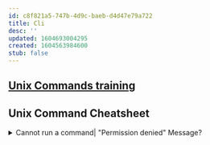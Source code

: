 ```yaml
---
id: c8f821a5-747b-4d9c-baeb-d4d47e79a722
title: Cli
desc: ''
updated: 1604693004295
created: 1604563984600
stub: false
---
```


## [Unix Commands training](https://www.freecodecamp.org/news/the-linux-commands-handbook/)

## Unix Command Cheatsheet

<details><summary>
Cannot run a command| "Permission denied" Message?
</summary>

ex.
```
chmod u+x ~/Desktop/nand2tetris/tools/*.sh
```
</details>
